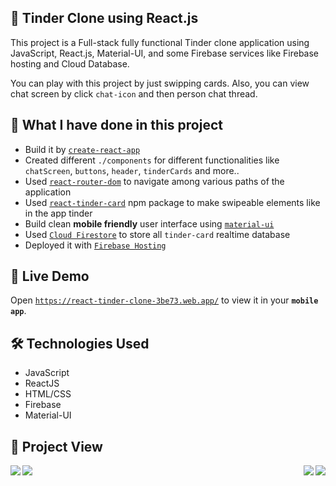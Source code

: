 ## 💬 Tinder Clone using React.js

This project is a Full-stack fully functional Tinder clone application using JavaScript, React.js, Material-UI, and some Firebase services like Firebase hosting and Cloud Database.

You can play with this project by just swipping cards. Also, you can view chat screen by click `chat-icon` and then person chat thread.

## 📝 What I have done in this project

- Build it by [`create-react-app`](https://github.com/facebook/create-react-app)
- Created different `./components` for different functionalities like `chatScreen`, `buttons`, `header`, `tinderCards` and more..
- Used [`react-router-dom`](https://www.npmjs.com/package/react-router-dom) to navigate among various paths of the application
- Used [`react-tinder-card`](https://www.npmjs.com/package/react-tinder-card) npm package to make swipeable elements like in the app tinder
- Build clean **mobile friendly** user interface using [`material-ui`](https://material-ui.com/)
- Used [`Cloud Firestore`](https://firebase.google.com/docs/firestore) to store all `tinder-card` realtime database
- Deployed it with [`Firebase Hosting`](https://firebase.google.com/docs/hosting)

## 🚀 Live Demo

Open [`https://react-tinder-clone-3be73.web.app/`](https://react-tinder-clone-3be73.web.app/) to view it in your **`mobile app`**.

## 🛠 Technologies Used

- JavaScript
- ReactJS
- HTML/CSS
- Firebase
- Material-UI

## 📱 Project View

<img align="left" src="https://user-images.githubusercontent.com/32739028/103157561-efb4a200-47d9-11eb-804b-c317cb8b1dfa.png">
<img align="right" src="https://user-images.githubusercontent.com/32739028/103157562-f17e6580-47d9-11eb-83f2-0eea14f5e7d0.png">
<img align="left" src="https://user-images.githubusercontent.com/32739028/103157577-1d015000-47da-11eb-9fe9-1d941d103a1a.png">
<img align="right" src="https://user-images.githubusercontent.com/32739028/103157600-94cf7a80-47da-11eb-9ad9-a0a9b5a6d6c2.png">
